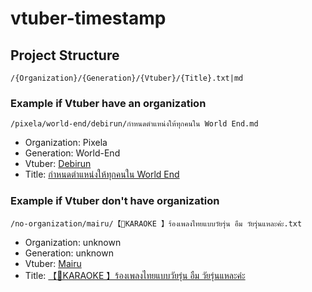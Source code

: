 # vtuber-timestamp

## Project Structure

`/{Organization}/{Generation}/{Vtuber}/{Title}.txt|md`

### Example if Vtuber have an organization

`/pixela/world-end/debirun/กำหนดตำแหน่งให้ทุกคนใน World End.md`

- Organization: Pixela
- Generation: World-End
- Vtuber: [Debirun](https://www.youtube.com/@DebirunWorldEnd)
- Title: [กำหนดตำแหน่งให้ทุกคนใน World End](https://www.youtube.com/watch?v=xxs--buslo4)

### Example if Vtuber don't have organization

`/no-organization/mairu/【🔴KARAOKE 】ร้องเพลงไทยแบบวัยรุ่น อืม วัยรุ่นแหละค่ะ.txt`

- Organization: unknown
- Generation: unknown
- Vtuber: [Mairu](https://www.youtube.com/@mairu_VT)
- Title: [【🔴KARAOKE 】ร้องเพลงไทยแบบวัยรุ่น อืม วัยรุ่นแหละค่ะ](https://www.youtube.com/watch?v=4qy_e9zNAaY)
